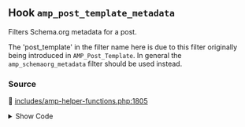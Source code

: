 ## Hook `amp_post_template_metadata`


Filters Schema.org metadata for a post.

The &#039;post_template&#039; in the filter name here is due to this filter originally being introduced in `AMP_Post_Template`. In general the `amp_schemaorg_metadata` filter should be used instead.

### Source

:link: [includes/amp-helper-functions.php:1805](../../includes/amp-helper-functions.php#L1805)

<details>
<summary>Show Code</summary>

```php
$metadata = apply_filters( 'amp_post_template_metadata', $metadata, $queried_object );
```

</details>
